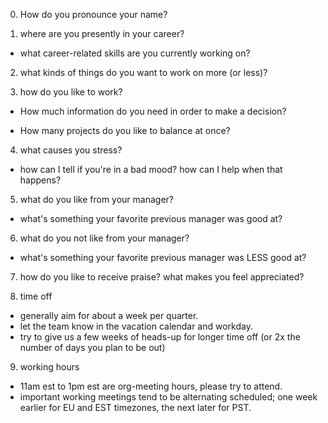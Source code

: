 0. How do you pronounce your name? 

1. where are you presently in your career? 

* what career-related skills are you currently working on? 

2. what kinds of things do you want to work on more (or less)? 


3. how do you like to work? 
* How much information do you need in order to make a decision? 


* How many projects do you like to balance at once? 


4. what causes you stress? 
* how can I tell if you're in a bad mood? how can I help when that happens?


5. what do you like from your manager? 


* what's something your favorite previous manager was good at?

6. what do you not like from your manager? 


* what's something your favorite previous manager was LESS good at?

7. how do you like to receive praise? what makes you feel appreciated? 
 
8. time off
* generally aim for about a week per quarter. 
* let the team know in the vacation calendar and workday.
* try to give us a few weeks of heads-up for longer time off (or 2x the number of days you plan to be out)

9. working hours
* 11am est to 1pm est are org-meeting hours, please try to attend. 
* important working meetings tend to be alternating scheduled; one week earlier for EU and EST timezones, the next later for PST. 
